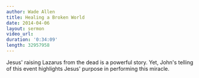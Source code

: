 ```yaml
---
author: Wade Allen
title: Healing a Broken World
date: 2014-04-06
layout: sermon
video_url:
duration: '0:34:09'
length: 32957958
---
```


Jesus' raising Lazarus from the dead is a powerful story. Yet, John's telling of this event highlights Jesus' purpose in performing this miracle. 
